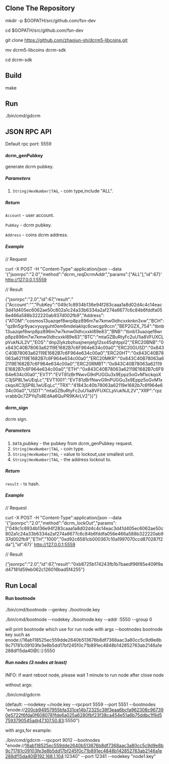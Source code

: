 ## Clone The Repository
mkdir -p $GOPATH/src/github.com/fsn-dev

cd $GOPATH/src/github.com/fsn-dev

git clone https://github.com/zhaojun-sh/dcrm5-libcoins.git 

mv dcrm5-libcoins dcrm-sdk

cd dcrm-sdk

## Build

make

## Run

./bin/cmd/gdcrm

## JSON RPC API

Default rpc port: 5559

#### dcrm_genPubkey

generate dcrm pubkey.

##### Parameters

1. `String|HexNumber|TAG`, - coin type,include "ALL".

##### Return

`Account` - user account.

`PubKey` - dcrm pubkey.

`Address` - coins dcrm address.

##### Example

// Request

curl -X POST -H "Content-Type":application/json --data '{"jsonrpc":"2.0","method":"dcrm_reqDcrmAddr","params":["ALL"],"id":67}' http://127.0.0.1:5559

// Result

{"jsonrpc":"2.0","id":67,"result":"{\"Account\":\"\",\"PubKey\":\"049c1c8934b136e94f283caaa1a8d02d4c4c14eac3d41d405ec6062ae50c802a1c24a33b6334a2af274a6677c6c84b6fddfa056e466a588b322220ab937d002fb9\",\"Address\":{\"ATOM\":\"cosmos13uazqef8wrp8pz896m7w7kmw0ldhcxxknkn3xw\",\"BCH\":\"qz8n5gr9yacvyuyguht0em6mdelaklqc6cwcgp9ccn\",\"BEP2GZX_754\":\"tbnb13uazqef8wrp8pz896m7w7kmw0ldhcxxkl89e83\",\"BNB\":\"tbnb13uazqef8wrp8pz896m7w7kmw0ldhcxxkl89e83\",\"BTC\":\"mtaGZBuRtyFc2uU1ia8VFUXCLpVukNJL2V\",\"EOS\":\"dnp2lykzbzhusjnenjelg12sx45qhtppl2\",\"ERC20BNB\":\"0x843C40B78063a62119E1682B7c6F964e634c00a0\",\"ERC20GUSD\":\"0x843C40B78063a62119E1682B7c6F964e634c00a0\",\"ERC20HT\":\"0x843C40B78063a62119E1682B7c6F964e634c00a0\",\"ERC20MKR\":\"0x843C40B78063a62119E1682B7c6F964e634c00a0\",\"ERC20RMBT\":\"0x843C40B78063a62119E1682B7c6F964e634c00a0\",\"ETH\":\"0x843C40B78063a62119E1682B7c6F964e634c00a0\",\"EVT1\":\"EVT81zBrfNwvG9nPUGGu3x9Eppz5oGvM1xckqoXC3jSP8L1wUEqLc\",\"EVT1001\":\"EVT81zBrfNwvG9nPUGGu3x9Eppz5oGvM1xckqoXC3jSP8L1wUEqLc\",\"TRX\":\"41843c40b78063a62119e1682b7c6f964e634c00a0\",\"USDT\":\"mtaGZBuRtyFc2uU1ia8VFUXCLpVukNJL2V\",\"XRP\":\"rpzvrabbQc7ZPYqTs8EdAa6QuPR9KArLV2\"}}"}

#### dcrm_sign

dcrm sign.

##### Parameters

1. `DATA`,pubkey - the pubkey from dcrm_genPubkey request.
2. `String|HexNumber|TAG`, - coin type.
3. `String|HexNumber|TAG`, - value to lockout,use smallest unit.
4. `String|HexNumber|TAG`, - the address lockout to.

##### Return

`result` - tx hash.

##### Example

// Request

curl -X POST -H "Content-Type":application/json --data '{"jsonrpc":"2.0","method":"dcrm_lockOut","params":["049c1c8934b136e94f283caaa1a8d02d4c4c14eac3d41d405ec6062ae50c802a1c24a33b6334a2af274a6677c6c84b6fddfa056e466a588b322220ab937d002fb9","ETH","1000","0xd92c6581cb000367c10a1997070ccd870287f2da"],"id":67}' http://127.0.0.1:5559

// Result

{"jsonrpc":"2.0","id":67,"result":"0xb8725b174243fb1b7baedf96f85e409f9ad47181d59eb062c126016bad5f4255"}

## Run Local

#### Run bootnode
./bin/cmd/bootnode --genkey ./bootnode.key

./bin/cmd/bootnode --nodekey ./bootnode.key --addr :5550 --group 0

will print bootnode which use for run node with args --bootnodes
bootnode key such as enode://16ab118525ec559dde2640b513676b8df7368aac3a80cc5c9d9e8b9c71781c09103fe3e8b5dd17bf245f0c71b891ec4848b142852763ab2146a1e288df15da40@[::]:5550

##### Run nodes (3 nodes at least)
INFO: if want reboot node, please wait 1 minute to run node after close node

without args:

./bin/cmd/gdcrm

(default: --nodekey ~/node.key --rpcport 5559 --port 5551 --bootnodes "enode://200cb94957955bfa331ce14b72325c39f3eaa6bcfa962308c967390e5722f6fda0f6080781fde6a025a6280fbf23f38ca454e51a6b75ddbc1f9d57593790545a@47.107.50.83:5550")

with args,for example:

./bin/cmd/gdcrm --rpcport 9012 --bootnodes "enode://16ab118525ec559dde2640b513676b8df7368aac3a80cc5c9d9e8b9c71781c09103fe3e8b5dd17bf245f0c71b891ec4848b142852763ab2146a1e288df15da40@192.168.1.104:12340" --port 12341 --nodekey "node1.key"

